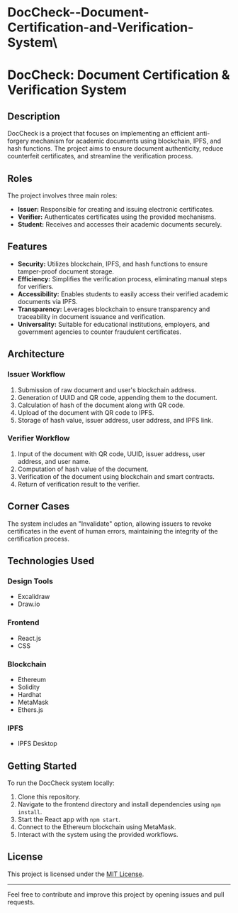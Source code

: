 # DocCheck--Document-Certification-and-Verification-System\
# DocCheck: Document Certification & Verification System

## Description

DocCheck is a project that focuses on implementing an efficient anti-forgery mechanism for academic documents using blockchain, IPFS, and hash functions. The project aims to ensure document authenticity, reduce counterfeit certificates, and streamline the verification process.

## Roles

The project involves three main roles:

- **Issuer:** Responsible for creating and issuing electronic certificates.
- **Verifier:** Authenticates certificates using the provided mechanisms.
- **Student:** Receives and accesses their academic documents securely.

## Features

- **Security:** Utilizes blockchain, IPFS, and hash functions to ensure tamper-proof document storage.
- **Efficiency:** Simplifies the verification process, eliminating manual steps for verifiers.
- **Accessibility:** Enables students to easily access their verified academic documents via IPFS.
- **Transparency:** Leverages blockchain to ensure transparency and traceability in document issuance and verification.
- **Universality:** Suitable for educational institutions, employers, and government agencies to counter fraudulent certificates.

## Architecture

### Issuer Workflow

1. Submission of raw document and user's blockchain address.
2. Generation of UUID and QR code, appending them to the document.
3. Calculation of hash of the document along with QR code.
4. Upload of the document with QR code to IPFS.
5. Storage of hash value, issuer address, user address, and IPFS link.

### Verifier Workflow

1. Input of the document with QR code, UUID, issuer address, user address, and user name.
2. Computation of hash value of the document.
3. Verification of the document using blockchain and smart contracts.
4. Return of verification result to the verifier.

## Corner Cases

The system includes an "Invalidate" option, allowing issuers to revoke certificates in the event of human errors, maintaining the integrity of the certification process.

## Technologies Used

### Design Tools

- Excalidraw
- Draw.io

### Frontend

- React.js
- CSS

### Blockchain

- Ethereum
- Solidity
- Hardhat
- MetaMask
- Ethers.js

### IPFS

- IPFS Desktop

## Getting Started

To run the DocCheck system locally:

1. Clone this repository.
2. Navigate to the frontend directory and install dependencies using `npm install`.
3. Start the React app with `npm start`.
4. Connect to the Ethereum blockchain using MetaMask.
5. Interact with the system using the provided workflows.

## License

This project is licensed under the [MIT License](LICENSE).

---

Feel free to contribute and improve this project by opening issues and pull requests.
